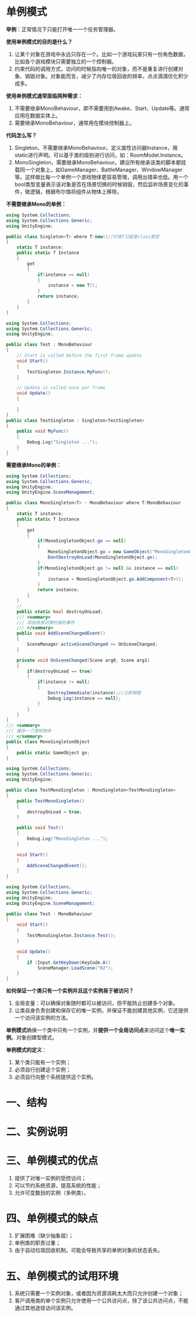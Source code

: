 # 单例模式

**举例**：正常情况下只能打开唯一一个任务管理器。

**使用单例模式的目的是什么？**

1. 让某个对象在游戏中永远只存在一个。比如一个游戏玩家只有一份角色数据，比如各个游戏模块只需要独立的一个控制器。
2. 约束代码的调用方式，访问的时候指向唯一的对象，而不是重复进行创建对象、销毁对象。对象能而言，减少了内存垃圾回收的频率，点点滴滴优化积少成多。

<!--more-->

**使用单例模式通常面临两种需求：**

1. 不需要继承MonoBehaviour，即不需要用到Awake、Start、Update等。通常应用在数据实体上。
2. 需要继承MonoBehaviour，通常用在模块控制器上。

**代码怎么写？**

1. Singleton，不需要继承MonoBehaviour。定义属性访问器Instance，用static进行声明。可以基于类的级别进行访问，如：RoomModel.Instance。
2. MonoSingleton，需要继承MonoBehaviour。建议所有继承该类的脚本都挂载同一个对象上，如GameManager、BattleManager、WindowManager等。这样做比每一个单例一个游戏物体更容易管理，调用出错率也低。用一个bool类型变量表示该对象是否在场景切换的时候销毁，然后监听场景变化的事件，做逻辑，根据布尔值将组件从物体上移除。

**不需要继承Mono的单例：**

```c#
using System.Collections;
using System.Collections.Generic;
using UnityEngine;

public class Singleton<T> where T:new()//约束T只能是class类型
{
    static T instance;
    public static T Instance
    {
        get
        {
            if(instance == null)
            {
                instance = new T();
            }
            return instance;
        }
    }
}
```



```c# Test.cs
using System.Collections;
using System.Collections.Generic;
using UnityEngine;

public class Test : MonoBehaviour
{
    // Start is called before the first frame update
    void Start()
    {
        TestSingleton.Instance.MyFunc();
    }

    // Update is called once per frame
    void Update()
    {
        
    }
}
public class TestSingleton : Singleton<TestSingleton>
{
    public void MyFunc()
    {
        Debug.Log("Singleton ...");
    }
}
```

**需要继承Mono的单例：**

```c# MonoSingleton.cs
using System.Collections;
using System.Collections.Generic;
using UnityEngine;
using UnityEngine.SceneManagement;

public class MonoSingleton<T> : MonoBehaviour where T:MonoBehaviour
{
    static T instance;
    public static T Instance
    {
        get
        {
            if(MonoSingletonObject.go == null)
            {
                MonoSingletonObject.go = new GameObject("MonoSingletonObject");
                DontDestroyOnLoad(MonoSingletonObject.go);
            }
            if(MonoSingletonObject.go != null && instance == null)
            {
                instance = MonoSingletonObject.go.AddComponent<T>();
            }
            return instance;
        }
    }
    //
    public static bool destroyOnLoad;
    /// <summary>
    /// 添加场景切换时候的事件
    /// </summary>
    public void AddSceneChangedEvent()
    {
        SceneManager.activeSceneChanged += OnSceneChanged;
    }

    private void OnSceneChanged(Scene arg0, Scene arg1)
    {
        if(destroyOnLoad == true)
        {
            if(instance != null)
            {
                DestroyImmediate(instance);//立即销毁
                Debug.Log(instance == null);
            }
        }
    }
}
/// <summary>
/// 缓存一个游戏物体
/// </summary>
public class MonoSingletonObject
{
    public static GameObject go;
}
```



```c# TestMonoSingleton.cs
using System.Collections;
using System.Collections.Generic;
using UnityEngine;

public class TestMonoSingleton : MonoSingleton<TestMonoSingleton>
{
    public TestMonoSingleton()
    {
        destroyOnLoad = true;
    }

    public void Test()
    {
        Debug.Log("MonoSingleton ...");
    }

    void Start()
    {
        AddSceneChangedEvent();
    }
}
```



```c# Test.cs
using System.Collections;
using System.Collections.Generic;
using UnityEngine;
using UnityEngine.SceneManagement;

public class Test : MonoBehaviour
{
    void Start()
    {
        TestMonoSingleton.Instance.Test();
    }

    void Update()
    {
        if (Input.GetKeyDown(KeyCode.A))
            SceneManager.LoadScene("02");
    }
}
```



**如何保证一个类只有一个实例并且这个实例易于被访问？**

1. 全局变量：可以确保对象随时都可以被访问，但不能防止创建多个对象。
2. 让类自身负责创建和保存它的唯一实例，并保证不能创建其他实例，它还提供一个访问该实例的方法。

**单例模式**确保一个类中只有一个实例，并**提供一个全局访问点**来访问这个**唯一实例**。对象创建型模式。

**单例模式的定义**：

1. 某个类只能有一个实例；
2. 必须自行创建这个实例；
3. 必须自行向整个系统提供这个实例。

# 一、结构

# 二、实例说明

# 三、单例模式的优点

1. 提供了对唯一实例的受控访问；
2. 可以节约系统资源，提高系统的性能；
3. 允许可变数目的实例（多例类）。

# 四、单例模式的缺点

1. 扩展困难（缺少抽象层）；
2. 单例类的职责过重；
3. 由于自动垃圾回收机制，可能会导致共享的单例对象的状态丢失。

# 五、单例模式的试用环境

1. 系统只需要一个实例对象，或者因为资源消耗太大而只允许创建一个对象；
2. 客户调用类的单个实例只允许使用一个公共访问点，除了该公共访问点，不能通过其他途径访问该实例。
